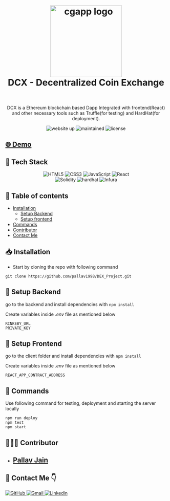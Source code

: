 <h1 align="center">
  <img alt="cgapp logo" src="https://vectorified.com/image/ethereum-logo-vector-13.png" width="224px"/><br/>
  DCX - Decentralized Coin Exchange
  <br/>
  
<br/>
</h1>
<p align="center">DCX is a Ethereum blockchain based Dapp Integrated with frontend(React) and other necessary tools such as Truffle(for testing) and HardHat(for deployment). </p>
<p align="center">
<img src="https://img.shields.io/website-up-down-green-red/http/solventx.in.svg" alt="website up"/>
<img src="https://img.shields.io/badge/Maintained%3F-yes-green.svg" alt="maintained"/>
<img src="https://img.shields.io/badge/License-MIT-green" alt="license"/>
</p>


##  [🌐 Demo](https://dcx.app3.in)


## 🔧 Tech Stack 
<p align="center">

<img src="https://img.shields.io/badge/HTML5-E34F26?style=for-the-badge&logo=html5&logoColor=white" alt="HTML5"/>
<img src="https://img.shields.io/badge/CSS3-1572B6?style=for-the-badge&logo=css3&logoColor=white" alt="CSS3"/>
<img src="https://img.shields.io/badge/JavaScript-323330?style=for-the-badge&logo=javascript&logoColor=F7DF1E" alt="JavaScript"/>
<img src="https://img.shields.io/badge/React-20232A?style=for-the-badge&logo=react&logoColor=61DAFB" alt="React"/>
<br/>
<img src="https://img.shields.io/badge/Solidity-000000?style=for-the-badge&logo=solidity&logoColor=white" alt="Solidity"/>
<img src="https://img.shields.io/badge/HardHat-F59812?style=for-the-badge&logo=hardhat&logoColor=white" alt="hardhat"/>
<img src="https://img.shields.io/badge/Infura-B7472A?style=for-the-badge&logo=Infura&logoColor=white" alt="Infura"/>
</p>

## 📃 Table of contents
- [Installation](#installation)
    - [Setup Backend](#setup-backend)
    - [Setup frontend](#setup-frontend)
- [Commands](#⚙-commands)
- [Contributor](#👨🏻‍💻-contributor)
- [Contact Me](#📩-contact-me-👇)


## 📥 Installation
- Start by cloning the repo with following command
```
git clone https://github.com/pallav1998/DEX_Project.git
```

## 🔗 Setup Backend
go to the backend and install dependencies with `npm install`

Create variables inside *.env* file as mentioned below
```
RINKEBY_URL
PRIVATE_KEY
```


## 🔗 Setup Frontend
go to the client folder and install dependencies with `npm install`

Create variables inside *.env* file as mentioned below

```
REACT_APP_CONTRACT_ADDRESS
```

## 🤖 Commands
Use following command for testing, deployment and starting the server locally
```
npm run deploy
npm test
npm start
```

## 👨🏻‍💻 Contributor
- ## [Pallav Jain](https://pallavportfolio.netlify.app/)


## 📩 Contact Me 👇

<a href="https://github.com/pallav1998">
    <img src="https://img.shields.io/badge/GitHub-100000?style=for-the-badge&logo=github&logoColor=white" alt="GitHub"/>
</a>
<a href="mailto:jain.pallav1998@gmail.com">
    <img src="https://img.shields.io/badge/Gmail-D14836?style=for-the-badge&logo=gmail&logoColor=white" alt="Gmail"/>
</a>
<a href="https://www.linkedin.com/in/pj1998/">
    <img src="https://img.shields.io/badge/LinkedIn-0077B5?style=for-the-badge&logo=linkedin&logoColor=white" alt="Linkedin"/>
</a>
